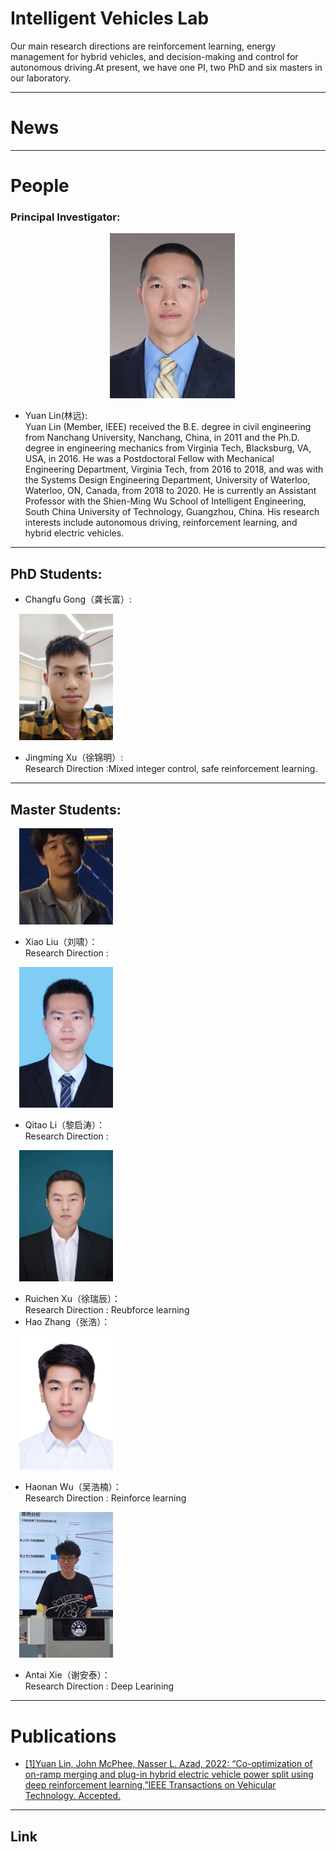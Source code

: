 # Intelligent Vehicles Lab
Our main research directions are reinforcement learning, energy management for hybrid vehicles, and decision-making and control for autonomous driving.At present, we have one PI, two PhD and six masters in our laboratory.  

***
# News

***
# People
### Principal Investigator:

<center>
  &emsp;<img src="assets/YuanLin.jpg" width="200" height=""/>
</center>

* Yuan Lin(林远):<br />Yuan Lin (Member, IEEE) received the B.E. degree in civil engineering from Nanchang University, Nanchang, China, in 2011 and the Ph.D. degree in engineering mechanics from Virginia Tech, Blacksburg, VA, USA, in 2016. He was a Postdoctoral Fellow with Mechanical Engineering Department, Virginia Tech, from 2016 to 2018, and was with the Systems Design Engineering Department, University of Waterloo, Waterloo, ON, Canada, from 2018 to 2020. He is currently an Assistant Professor with the Shien-Ming Wu School of Intelligent Engineering, South China University of Technology, Guangzhou, China. His research interests include autonomous driving, reinforcement learning, and hybrid electric vehicles.

***
## PhD Students:
* Changfu Gong（龚长富）:<br/>

&emsp;<img src="assets/Jinming Xu.jpg" width="150" height=""/>
 
* Jingming Xu（徐锦明）:<br/>
 Research Direction :Mixed integer control, safe reinforcement learning.


***  
## Master Students:
&emsp;<img src="assets/Xiao Liu.jpg" width="150" height=""/> 
* Xiao Liu（刘啸）：<br/>
Research Direction  :

&emsp;<img src="assets/Qitao Li.jpg" width="150" height=""/> 
* Qitao Li（黎启涛）：<br/>
Research Direction  :

&emsp;<img src="assets/Ruichen Xu.jpg" width="150" height=""/> 
* Ruichen Xu（徐瑞辰）：<br/>
Research Direction  : Reubforce learning
* Hao Zhang（张浩）： <br/> 




&emsp;<img src="assets/Haonan Wu.jpg" width="150" height=""/> 
* Haonan Wu（吴浩楠）：<br/>
Research Direction  : Reinforce learning



&emsp;<img src="assets/Antai Xie.jpg" width="150" height=""/> 
* Antai Xie（谢安泰）：<br/>
Research Direction  : Deep Learining

***	
# Publications
* [[1]Yuan Lin, John McPhee, Nasser L. Azad, 2022: “Co-optimization of on-ramp merging and plug-in hybrid electric vehicle power split using deep reinforcement learning,”IEEE Transactions on Vehicular Technology. Accepted.](https://ieeexplore.ieee.org/abstract/document/9757859)



***
## Link